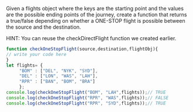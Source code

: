 Given a flights object where the keys are the starting point and the values are the possible ending points of the journey,
create a function that returns a true/false depending on whether a ONE-STOP flight is possible between the source and 
the destination.

HINT: You can reuse the checkDirectFlight function we created earlier.

```js
function checkOneStopFlight(source,destination,flightObj){
// write your code here
}
let flights= {
     "BOM" : ["DEL", "NYK", "SYD"],
     "DEL" : ["LON", "WAS", "LAH"],
     "RPR" : ["BAN", "BOM", "BRA"]
     };
console.log(checkOneStopFlight("BOM", "LAH",flights));// TRUE
console.log(checkOneStopFlight("RPR", "WAS",flights));// FALSE
console.log(checkOneStopFlight("RPR", "SYD",flights));// TRUE
```
